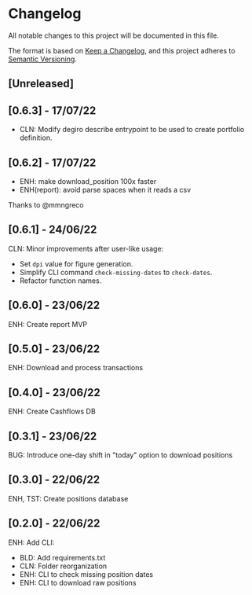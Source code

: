 # Changelog
All notable changes to this project will be documented in this file.

The format is based on [Keep a Changelog](https://keepachangelog.com/en/1.0.0/),
and this project adheres to [Semantic Versioning](https://semver.org/spec/v2.0.0.html).

## [Unreleased]

## [0.6.3] - 17/07/22

- CLN: Modify degiro describe entrypoint to be used 
to create portfolio definition.

## [0.6.2] - 17/07/22

- ENH: make download_position 100x faster
- ENH(report): avoid parse spaces when it reads a csv

Thanks to @mmngreco

## [0.6.1] - 24/06/22

CLN: Minor improvements after user-like usage:
  - Set `dpi` value for figure generation.
  - Simplify CLI command `check-missing-dates` to `check-dates`.
  - Refactor function names.

## [0.6.0] - 23/06/22

ENH: Create report MVP

## [0.5.0] - 23/06/22

ENH: Download and process transactions

## [0.4.0] - 23/06/22

ENH: Create Cashflows DB

## [0.3.1] - 23/06/22

BUG: Introduce one-day shift in "today" option
to download positions

## [0.3.0] - 22/06/22

ENH, TST: Create positions database

## [0.2.0] - 22/06/22

ENH: Add CLI:
  - BLD: Add requirements.txt
  - CLN: Folder reorganization
  - ENH: CLI to check missing position dates
  - ENH: CLI to download raw positions
